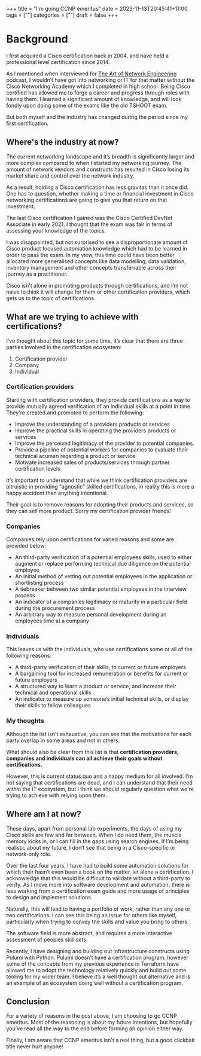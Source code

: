 +++
title = "I'm going CCNP emeritus"
date = 2023-11-13T20:45:41+11:00
tags = [""]
categories = [""]
draft = false
+++

# Background

I first acquired a Cisco certification back in 2004, and have held a professional level certification since 2014.

As I mentioned when interviewed for [The Art of Network Engineering](https://artofnetworkengineering.com/2020/12/09/ep-21-he-automates-a-lan-down-unda/) podcast, I wouldn’t have got into networking or IT for that matter without the Cisco Networking Academy which I completed in high school. Being Cisco certified has allowed me to forge a career and progress through roles with having them. I learned a significant amount of knowledge, and will look fondly upon doing some of the exams like the old TSHOOT exam.

But both myself and the industry has changed during the period since my first certification.

## Where's the industry at now?

The current networking landscape and it’s breadth is significantly larger and more complex compared to when I started my networking journey. The amount of network vendors and constructs has resulted in Cisco losing its market share and control over the network industry.

As a result, holding a Cisco certification has less gravitas than it once did. One has to question, whether making a time or financial investment in Cisco networking certifications are going to give you that return on that investment.

The last Cisco certification I gained was the Cisco Certified DevNet Associate in early 2021. I thought that the exam was fair in terms of assessing your knowledge of the topics.

I was disappointed, but not surprised to see a disproportionate amount of Cisco product focused automation knowledge which had to be learned in order to pass the exam. In my view, this time could have been better allocated more generalised concepts like data modelling, data validation, inventory management and other concepts transferrable across their journey as a practitioner.

Cisco isn't alone in promoting products through certifications, and I’m not naive to think it will change for them or other certification providers, which gets us to the topic of certifications.

## What are we trying to achieve with certifications?

I’ve thought about this topic for some time, it’s clear that there are three parties involved in the certification ecosystem:

1. Certification provider
2. Company
3. Individual

### Certification providers

Starting with certification providers, they provide certifications as a way to provide mutually agreed verification of an individual skills at a point in time. They're created and promoted to perform the following:

- Improve the understanding of a providers products or services
- Improve the practical skills in operating the providers products or services
- Improve the perceived legitimacy of the provider to potential companies.
- Provide a pipeline of potential workers for companies to evaluate their technical acumen regarding a product or service
- Motivate increased sales of products/services through partner certification levels

It’s important to understand that while we think certification providers are altruistic in providing “agnostic” skilled certifications, in reality this is more a happy accident than anything intentional.

Their goal is to remove reasons for adopting their products and services, so they can sell more product. Sorry my certification provider friends!

### Companies

Companies rely upon certifications for varied reasons and some are provided below:

- An third-party verification of a potential employees skills, used to either augment or replace performing technical due diligence on the potential employee
- An initial method of vetting out potential employees in the application or shortlisting process
- A tiebreaker between two similar potential employees in the interview process
- An indicator of a companies legitimacy or maturity in a particular field during the procurement process
- An arbitrary way to measure personal development during an employees time at a company

### Individuals

This leaves us with the individuals, who use certifications some or all of the following reasons:

- A third-party verification of their skills, to current or future employers
- A bargaining tool for increased remuneration or benefits for current or future employers
- A structured way to learn a product or service, and increase their technical and operational skills
- An indicator to measure up someone’s initial technical skills, or display their skills to fellow colleagues

### My thoughts

Although the list isn't exhaustive, you can see that the motivations for each party overlap in some areas and not in others.

What should also be clear from this list is that **certification providers, companies and individuals can all achieve their goals without certifications.**

However, this is current status quo and a happy medium for all involved. I’m not saying that certifications are dead, and I can understand that their need within the IT ecosystem, but I think we should regularly question what we're trying to achieve with relying upon them.

## Where am I at now?

These days, apart from personal lab experiments, the days of using my Cisco skills are few and far between. When I do need them, the muscle memory kicks in, or I can fill in the gaps using search engines. If I’m being realistic about my future, I don’t see that being in a Cisco-specific or network-only role.

Over the last four years, I have had to build some automation solutions for which their hasn’t even been a book on the matter, let alone a certification. I acknowledge that this would be difficult to validate without a third-party to verify. As I move more into software development and automation, there is less working from a certification exam guide and more usage of principles to design and implement solutions.

Naturally, this will lead to having a portfolio of work, rather than any one or two certifications. I can see this being an issue for others like myself, particularly when trying to convey the skills and value you bring to others.

The software field is more abstract, and requires a more interactive assessment of peoples skill sets.

Recently, I have designing and building out infrastructure constructs using Pulumi with Python. Pulumi doesn’t have a certification program, however some of the concepts from my previous experience in Terraform have allowed me to adopt the technology relatively quickly and build out some tooling for my wider team. I believe it’s a well thought out alternative and is an example of an ecosystem doing well without a certification program.

## Conclusion

For a variety of reasons in the post above, I am choosing to go CCNP emeritus. Most of the reasoning is about my future intentions, but hopefully you’ve read all the way to the end before forming an opinion either way.

Finally, I am aware that CCNP emeritus isn't a real thing, but a good clickbait title never hurt anyone!
